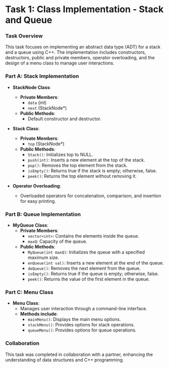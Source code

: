 # Task 1: Class Implementation - Stack and Queue

### Task Overview
This task focuses on implementing an abstract data type (ADT) for a stack and a queue using C++. 
The implementation includes constructors, destructors, public and private members, operator overloading, 
and the design of a menu class to manage user interactions.

### Part A: Stack Implementation
- **StackNode Class**:
  - **Private Members**: 
    - `data` (int)
    - `next` (StackNode*)
  - **Public Methods**:
    - Default constructor and destructor.
  
- **Stack Class**:
  - **Private Members**:
    - `top` (StackNode*)
  - **Public Methods**:
    - `Stack()`: Initializes top to NULL.
    - `push(int)`: Inserts a new element at the top of the stack.
    - `pop()`: Removes the top element from the stack.
    - `isEmpty()`: Returns true if the stack is empty; otherwise, false.
    - `peek()`: Returns the top element without removing it.
  
- **Operator Overloading**:
  - Overloaded operators for concatenation, comparison, and insertion for easy printing.

### Part B: Queue Implementation
- **MyQueue Class**:
  - **Private Members**:
    - `vector<int>`: Contains the elements inside the queue.
    - `maxQ`: Capacity of the queue.
  - **Public Methods**:
    - `MyQueue(int maxQ)`: Initializes the queue with a specified maximum size.
    - `enQueue(int val)`: Inserts a new element at the end of the queue.
    - `deQueue()`: Removes the next element from the queue.
    - `isEmpty()`: Returns true if the queue is empty; otherwise, false.
    - `peek()`: Returns the value of the first element in the queue.

### Part C: Menu Class
- **Menu Class**:
  - Manages user interaction through a command-line interface.
  - **Methods include**:
    - `mainMenu()`: Displays the main menu options.
    - `stackMenu()`: Provides options for stack operations.
    - `queueMenu()`: Provides options for queue operations.

### Collaboration
This task was completed in collaboration with a partner, enhancing the understanding of data structures and C++ programming.
